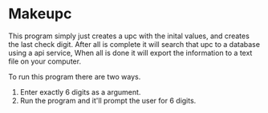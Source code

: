 # Makeupc
This program simply just creates a upc with the inital values, and creates the last check digit. 
After all is complete it will search that upc to a database using a api service, When all is done it will export the information to a text file on your computer.

To run this program there are two ways.

1) Enter exactly 6 digits as a argument. 
2) Run the program and it'll prompt the user for 6 digits.

